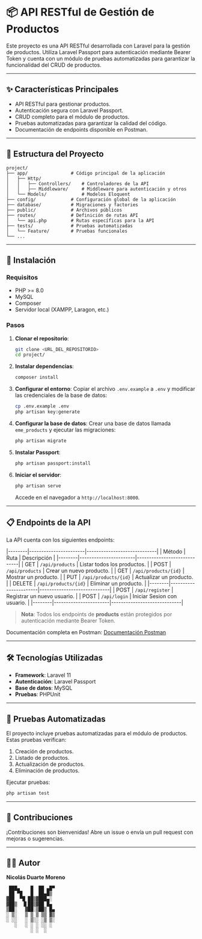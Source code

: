 # 📦 API RESTful de Gestión de Productos

Este proyecto es una API RESTful desarrollada con Laravel para la gestión de productos. Utiliza Laravel Passport para autenticación mediante Bearer Token y cuenta con un módulo de pruebas automatizadas para garantizar la funcionalidad del CRUD de productos.

---

## ✨ Características Principales

- API RESTful para gestionar productos.
- Autenticación segura con Laravel Passport.
- CRUD completo para el módulo de productos.
- Pruebas automatizadas para garantizar la calidad del código.
- Documentación de endpoints disponible en Postman.

---

## 📂 Estructura del Proyecto

```plaintext
project/
├── app/                # Código principal de la aplicación
│   ├── Http/
│   │   ├── Controllers/    # Controladores de la API
│   │   ├── Middleware/     # Middleware para autenticación y otros
│   └── Models/             # Modelos Eloquent
├── config/             # Configuración global de la aplicación
├── database/           # Migraciones y factories
├── public/             # Archivos públicos
├── routes/             # Definición de rutas API
│   └── api.php         # Rutas específicas para la API
├── tests/              # Pruebas automatizadas
│   └── Feature/        # Pruebas funcionales
└── ...
```

---

## 🚀 Instalación

### Requisitos

- PHP >= 8.0
- MySQL
- Composer
- Servidor local (XAMPP, Laragon, etc.)

### Pasos

1. **Clonar el repositorio**:
   ```bash
   git clone <URL_DEL_REPOSITORIO>
   cd project/
   ```
2. **Instalar dependencias**:
   ```bash
   composer install
   ```
3. **Configurar el entorno**:
   Copiar el archivo `.env.example` a `.env` y modificar las credenciales de la base de datos:
   ```bash
   cp .env.example .env
   php artisan key:generate
   ```
4. **Configurar la base de datos**:
   Crear una base de datos llamada `eme_products` y ejecutar las migraciones:
   ```bash
   php artisan migrate
   ```
5. **Instalar Passport**:
   ```bash
   php artisan passport:install
   ```
6. **Iniciar el servidor**:
   ```bash
   php artisan serve
   ```
   Accede en el navegador a `http://localhost:8000`.

---

## 📋 Endpoints de la API

La API cuenta con los siguientes endpoints:

|--------|-----------------------|-----------------------------|
| Método | Ruta                  | Descripción                 |
|--------|-----------------------|-----------------------------|
| GET    | `/api/products`       | Listar todos los productos. |
| POST   | `/api/products`       | Crear un nuevo producto.    |
| GET    | `/api/products/{id}`  | Mostrar un producto.        |
| PUT    | `/api/products/{id}`  | Actualizar un producto.     |
| DELETE | `/api/products/{id}`  | Eliminar un producto.       |
|--------|-----------------------|-----------------------------|
| POST   | `/api/register`       | Registrar un nuevo usuario. |
| POST   | `/api/login`          | Iniciar Sesion con usuario. |
|--------|-----------------------|-----------------------------|

> **Nota**: Todos los endpoints de **products** están protegidos por autenticación mediante Bearer Token.

Documentación completa en Postman: [Documentación Postman](https://documenter.getpostman.com/view/14362863/2sAYHxoQEk)

---

## 🛠️ Tecnologías Utilizadas

- **Framework**: Laravel 11
- **Autenticación**: Laravel Passport
- **Base de datos**: MySQL
- **Pruebas**: PHPUnit

---

## 🧪 Pruebas Automatizadas

El proyecto incluye pruebas automatizadas para el módulo de productos. Estas pruebas verifican:

1. Creación de productos.
2. Listado de productos.
3. Actualización de productos.
4. Eliminación de productos.

Ejecutar pruebas:
```bash
php artisan test
```

---

## 🤝 Contribuciones

¡Contribuciones son bienvenidas! Abre un issue o envía un pull request con mejoras o sugerencias.

---

## 🧑‍💻 Autor

**Nicolás Duarte Moreno**  
```
 ███▄    █  ██ ▄█▀
 ██ ▀█   █  ██▄█▒ 
▓██  ▀█ ██▒▓███▄░ 
▓██▒  ▐▌██▒▓██ █▄ 
▒██░   ▓██░▒██▒ █▄
░ ▒░   ▒ ▒ ▒ ▒▒ ▓▒
░ ░░   ░ ▒░░ ░▒ ▒░
   ░   ░ ░ ░ ░░ ░ 
         ░ ░  ░   
```